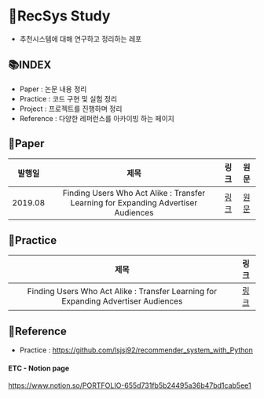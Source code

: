 # 📖RecSys Study
- 추천시스템에 대해 연구하고 정리하는 레포

## 📚INDEX
- Paper : 논문 내용 정리
- Practice : 코드 구현 및 실험 정리
- Project : 프로젝트를 진행하며 정리
- Reference : 다양한 레퍼런스를 아카이빙 하는 페이지

## 📗Paper
|발행일|제목|링크|원문|
|:---:|:---:|:---:|:---:|
|2019.08|Finding Users Who Act Alike : Transfer Learning for Expanding Advertiser Audiences|[링크](https://github.com/shjang2020/Recommendation/tree/master/Paper/Finding%20Users%20Who%20Act%20Alike%20%3A%20Transfer%20Learning%20for%20Expanding%20Advertiser%20Audiences)|[원문](https://www.pinterestlabs.com/media/phkg2uau/transferlearning-kdd2019.pdf)|
## 📕Practice
|제목|링크|
|:---:|:---:|
|Finding Users Who Act Alike : Transfer Learning for Expanding Advertiser Audiences|[링크](https://github.com/shjang2020/Recommendation/tree/master/Practice/Transfer%20Learning%20for%20Expanding%20Advertiser%20Audiences)|

## 📙Reference
- Practice : https://github.com/lsjsj92/recommender_system_with_Python

#### ETC - Notion page
https://www.notion.so/PORTFOLIO-655d731fb5b24495a36b47bd1cab5ee1
